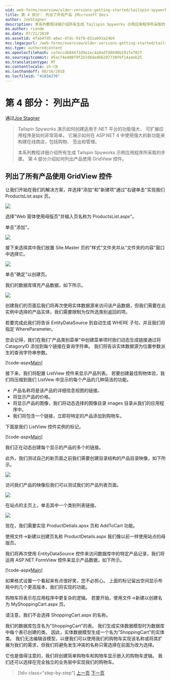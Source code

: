 ```yaml
---
uid: web-forms/overview/older-versions-getting-started/tailspin-spyworks/tailspin-spyworks-part-4
title: 第 4 部分： 列出了所有产品 |Microsoft Docs
author: JoeStagner
description: 本系列教程详细介绍所有生成 Tailspin Spyworks 示例应用程序所采取的步骤。 第 4 部分介绍了列出产品使用 GridView contr....
ms.author: riande
ms.date: 07/21/2010
ms.assetid: 4fab47d5-a6ec-4fdc-91f0-651a093a24b9
msc.legacyurl: /web-forms/overview/older-versions-getting-started/tailspin-spyworks/tailspin-spyworks-part-4
msc.type: authoredcontent
ms.openlocfilehash: ca7eccd684473d9a1ec4a8adfd8690b291fe702f
ms.sourcegitcommit: 45ac74e400f9f2b7dbded66297730f6f14a4eb25
ms.translationtype: MT
ms.contentlocale: zh-CN
ms.lasthandoff: 08/16/2018
ms.locfileid: "41834276"
---
```

<a name="part-4-listing-products"></a>第 4 部分： 列出产品
====================
通过[Joe Stagner](https://github.com/JoeStagner)

> Tailspin Spyworks 演示如何创建适用于.NET 平台的功能强大、 可扩展应用程序是如何非常简单。 它展示如何在 ASP.NET 4 中使用强大的新功能来构建在线商店，包括购物、 签出和管理。
> 
> 本系列教程详细介绍所有生成 Tailspin Spyworks 示例应用程序所采取的步骤。 第 4 部分介绍如何列出产品使用 GridView 控件。


## <a id="_Toc260221670"></a>  列出了所有产品使用 GridView 控件

让我们开始在我们的解决方案，并选择"添加"和"新建项"通过"右键单击"实现我们 ProductsList.aspx 页。

![](tailspin-spyworks-part-4/_static/image1.jpg)

选择"Web 窗体使用母版页"并输入页名称为 ProductsList.aspx"。

单击"添加"。

![](tailspin-spyworks-part-4/_static/image2.jpg)

接下来选择其中我们放置 Site.Master 页的"样式"文件夹并从"文件夹的内容"窗口中选择它。

![](tailspin-spyworks-part-4/_static/image3.jpg)

单击"确定"以创建页。

我们的数据库填充产品数据，如下所示。

![](tailspin-spyworks-part-4/_static/image4.jpg)

创建我们的页面后我们将再次使用实体数据源来访问该产品数据，但我们需要在此实例中选择的产品实体，我们需要限制为仅所选类别返回的项。

若要完成此我们将告诉 EntityDataSource 到自动生成 WHERE 子句，并且我们将指定 WhereParameter。

您会记得，我们在我们"产品类别菜单"中创建菜单项时我们动态生成链接通过将 CatagoryID 添加到每个链接在查询字符串。 我们将告诉实体数据源为位置参数派生的查询字符串参数。

[!code-aspx[Main](tailspin-spyworks-part-4/samples/sample1.aspx)]

接下来，我们将配置 ListView 控件来显示产品列表。 若要创建最佳购物体验，我们将压缩到我们 ListVew 中显示的每个产品的几种简洁的功能。

- 产品名称将是该产品的详细信息视图的链接。
- 将显示产品的价格。
- 将显示产品的图像，我们将动态选择的图像目录 images 目录从我们的应用程序中。
- 我们将包含一个链接，立即将特定的产品添加到购物车。

下面是我们 ListView 控件实例的标记。

[!code-aspx[Main](tailspin-spyworks-part-4/samples/sample2.aspx)]

我们正在动态创建每个显示的产品的多个的链接。

此外，我们测试自己的新页面之前我们需要创建目录结构的产品目录映像，如下所示。

![](tailspin-spyworks-part-4/_static/image1.png)

访问我们产品的映像后我们可以测试我们的产品列表页面。

![](tailspin-spyworks-part-4/_static/image5.jpg)

在站点的主页上，单击其中一个类别列表链接。

![](tailspin-spyworks-part-4/_static/image6.jpg)

现在，我们需要实现 ProductDetials.apsx 页和 AddToCart 功能。

使用文件-&gt;新建以创建页名称 ProductDetails.aspx 我们像以前一样使用站点的母版页。

我们将再次使用 EntityDataSource 控件来访问数据库中的特定产品记录，我们将运用 ASP.NET FormView 控件来显示产品数据，如下所示。

[!code-aspx[Main](tailspin-spyworks-part-4/samples/sample3.aspx)]

如果格式设置一个看起来有点很好笑，您不必担心。 上面的标记留出空间显示布局中的几个更高版本，我们将实现的功能。

购物车将表示在应用程序中更复杂的逻辑。 若要开始，使用文件-&gt;新建以创建名为 MyShoppingCart.aspx 页。

请注意，我们不会选择 ShoppingCart.aspx 的名称。

我们的数据库包含名为"ShoppingCart"的表。 我们生成实体数据模型时为数据库中每个表已创建的类。 因此，实体数据模型生成一个名为"ShoppingCart"的实体类。 我们无法编辑该模型，以便我们可以使用我们的购物车实现该名称或将其扩展为我们的需求，但我们将避免发生冲突的名称只需选择在前面为改为选择。

它也是值得注意的，我们将创建简单购物车和购物车显示嵌入的购物车逻辑。 我们还可以选择在完全独立的业务层中实现我们的购物车。

> [!div class="step-by-step"]
> [上一页](tailspin-spyworks-part-3.md)
> [下一页](tailspin-spyworks-part-5.md)
